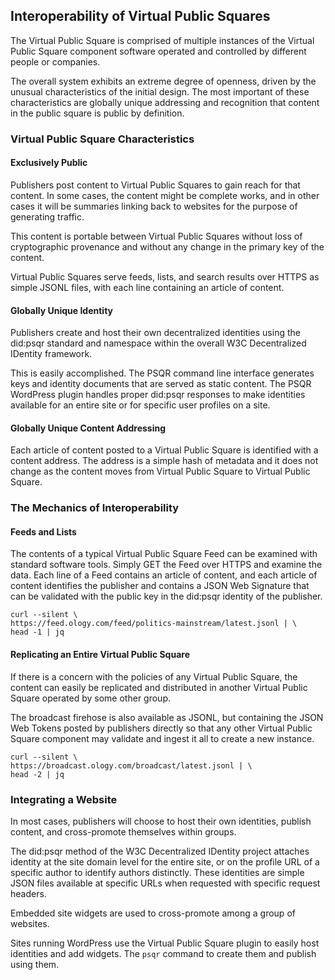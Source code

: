 ## Interoperability of Virtual Public Squares

The Virtual Public Square is comprised of multiple instances of the Virtual
Public Square component software operated and controlled by different people or
companies.

The overall system exhibits an extreme degree of openness, driven by the unusual
characteristics of the initial design. The most important of these characteristics
are globally unique addressing and recognition that content in the public square
is public by definition.

### Virtual Public Square Characteristics

#### Exclusively Public
Publishers post content to Virtual Public Squares to gain reach for that content.
In some cases, the content might be complete works, and in other cases it will be
summaries linking back to websites for the purpose of generating traffic.

This content is portable between Virtual Public Squares without loss of
cryptographic provenance and without any change in the primary key of the content.

Virtual Public Squares serve feeds, lists, and search results over HTTPS as simple
JSONL files, with each line containing an article of content.

#### Globally Unique Identity
Publishers create and host their own decentralized identities using the did:psqr
standard and namespace within the overall W3C Decentralized IDentity framework.

This is easily accomplished. The PSQR command line interface generates keys and
identity documents that are served as static content. The PSQR WordPress plugin
handles proper did:psqr responses to make identities available for an entire site
or for specific user profiles on a site.

#### Globally Unique Content Addressing
Each article of content posted to a Virtual Public Square is identified with a
content address. The address is a simple hash of metadata and it does not change
as the content moves from Virtual Public Square to Virtual Public Square.

### The Mechanics of Interoperability

#### Feeds and Lists
The contents of a typical Virtual Public Square Feed can be examined with standard
software tools. Simply GET the Feed over HTTPS and examine the data. Each line of
a Feed contains an article of content, and each article of content identifies the
publisher and contains a JSON Web Signature that can be validated with the
public key in the did:psqr identity of the publisher.

```
curl --silent \
https://feed.ology.com/feed/politics-mainstream/latest.jsonl | \
head -1 | jq
```

#### Replicating an Entire Virtual Public Square
If there is a concern with the policies of any Virtual Public Square, the content
can easily be replicated and distributed in another Virtual Public Square operated
by some other group.

The broadcast firehose is also available as JSONL, but containing the JSON
Web Tokens posted by publishers directly so that any other Virtual Public Square
component may validate and ingest it all to create a new instance.
```
curl --silent \
https://broadcast.ology.com/broadcast/latest.jsonl | \
head -2 | jq
```

### Integrating a Website
In most cases, publishers will choose to host their own identities, publish content,
and cross-promote themselves within groups.

The did:psqr method of the W3C Decentralized IDentity project attaches identity at the
site domain level for the entire site, or on the profile URL of a specific author to
identify authors distinctly. These identities are simple JSON files available at
specific URLs when requested with specific request headers.

Embedded site widgets are used to cross-promote among a group of websites.

Sites running WordPress use the Virtual Public Square plugin to easily host identities
and add widgets. The `psqr` command to create them and publish using them.
